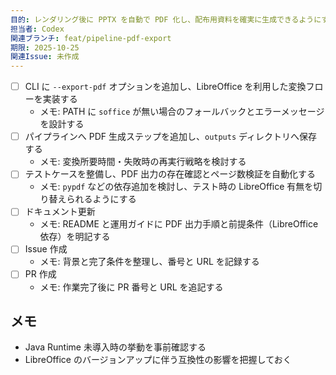 ```yaml
---
目的: レンダリング後に PPTX を自動で PDF 化し、配布用資料を確実に生成できるようにする
担当者: Codex
関連ブランチ: feat/pipeline-pdf-export
期限: 2025-10-25
関連Issue: 未作成
---
```


- [ ] CLI に `--export-pdf` オプションを追加し、LibreOffice を利用した変換フローを実装する
  - メモ: PATH に `soffice` が無い場合のフォールバックとエラーメッセージを設計する
- [ ] パイプラインへ PDF 生成ステップを追加し、`outputs` ディレクトリへ保存する
  - メモ: 変換所要時間・失敗時の再実行戦略を検討する
- [ ] テストケースを整備し、PDF 出力の存在確認とページ数検証を自動化する
  - メモ: `pypdf` などの依存追加を検討し、テスト時の LibreOffice 有無を切り替えられるようにする
- [ ] ドキュメント更新
  - メモ: README と運用ガイドに PDF 出力手順と前提条件（LibreOffice 依存）を明記する
- [ ] Issue 作成
  - メモ: 背景と完了条件を整理し、番号と URL を記録する
- [ ] PR 作成
  - メモ: 作業完了後に PR 番号と URL を追記する

## メモ
- Java Runtime 未導入時の挙動を事前確認する
- LibreOffice のバージョンアップに伴う互換性の影響を把握しておく
